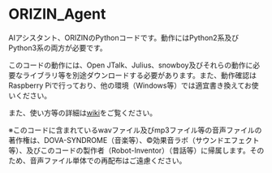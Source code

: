 # ORIZIN_Agent
AIアシスタント、ORIZINのPythonコードです。動作にはPython2系及びPython3系の両方が必要です。

このコードの動作には、Open JTalk、Julius、snowboy及びそれらの動作に必要なライブラリ等を別途ダウンロードする必要があります。また、動作確認はRaspberry Piで行っており、他の環境（Windows等）では適宜書き換えてお使いください。

また、使い方等の詳細は[wiki](https://github.com/Robot-Inventor/ORIZIN_Agent/wiki)をご覧ください。

※このコードに含まれているwavファイル及びmp3ファイル等の音声ファイルの著作権は、DOVA-SYNDROME（音楽等）、©効果音ラボ（サウンドエフェクト等）、及びこのコードの製作者（Robot-Inventor）（昔話等）に帰属します。そのため、音声ファイル単体での再配布はご遠慮ください。  
